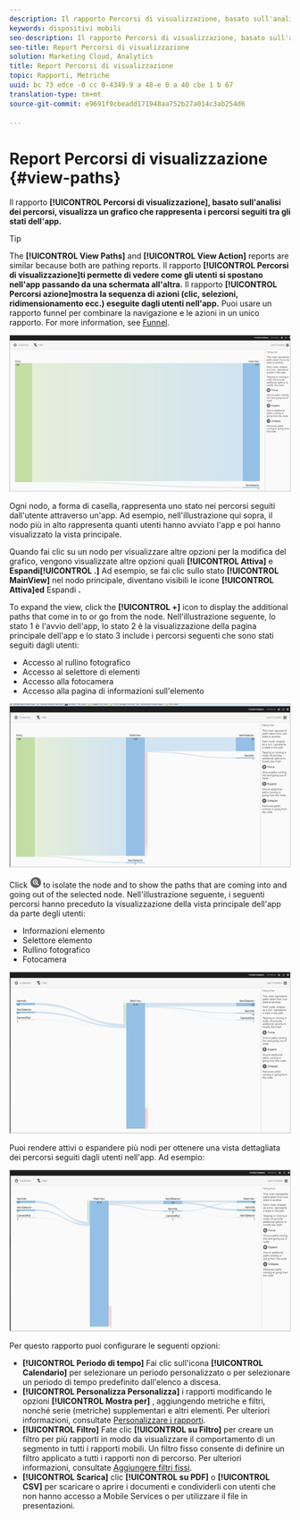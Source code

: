 ```yaml
---
description: Il rapporto Percorsi di visualizzazione, basato sull'analisi dei percorsi, visualizza un grafico che rappresenta i percorsi seguiti tra gli stati dell'app.
keywords: dispositivi mobili
seo-description: Il rapporto Percorsi di visualizzazione, basato sull'analisi dei percorsi, visualizza un grafico che rappresenta i percorsi seguiti tra gli stati dell'app.
seo-title: Report Percorsi di visualizzazione
solution: Marketing Cloud, Analytics
title: Report Percorsi di visualizzazione
topic: Rapporti, Metriche
uuid: bc 73 edce -0 cc 0-4349-9 a 48-e 0 a 40 cbe 1 b 67
translation-type: tm+mt
source-git-commit: e9691f9cbeadd171948aa752b27a014c3ab254d6

---
```



# Report Percorsi di visualizzazione {#view-paths}

Il rapporto **[!UICONTROL Percorsi di visualizzazione], basato sull'analisi dei percorsi, visualizza un grafico che rappresenta i percorsi seguiti tra gli stati dell'app.**

>[!TIP]
>
>The **[!UICONTROL View Paths]** and **[!UICONTROL View Action]** reports are similar because both are pathing reports. Il rapporto **[!UICONTROL Percorsi di visualizzazione]ti permette di vedere come gli utenti si spostano nell'app passando da una schermata all'altra.** Il rapporto **[!UICONTROL Percorsi azione]mostra la sequenza di azioni (clic, selezioni, ridimensionamento ecc.) eseguite dagli utenti nell'app.** Puoi usare un rapporto funnel per combinare la navigazione e le azioni in un unico rapporto. For more information, see [Funnel](/help/using/usage/reports-funnel.md).

![percorsi di visualizzazione](assets/view_paths.png)

Ogni nodo, a forma di casella, rappresenta uno stato nei percorsi seguiti dall'utente attraverso un'app. Ad esempio, nell'illustrazione qui sopra, il nodo più in alto rappresenta quanti utenti hanno avviato l'app e poi hanno visualizzato la vista principale.

Quando fai clic su un nodo per visualizzare altre opzioni per la modifica del grafico, vengono visualizzate altre opzioni quali **[!UICONTROL Attiva]** e **Espandi[!UICONTROL .]** Ad esempio, se fai clic sullo stato **[!UICONTROL MainView]** nel nodo principale, diventano visibili le icone **[!UICONTROL Attiva]ed** Espandi **.**

To expand the view, click the **[!UICONTROL +]** icon to display the additional paths that come in to or go from the node. Nell'illustrazione seguente, lo stato 1 è l'avvio dell'app, lo stato 2 è la visualizzazione della pagina principale dell'app e lo stato 3 include i percorsi seguenti che sono stati seguiti dagli utenti:

* Accesso al rullino fotografico
* Accesso al selettore di elementi
* Accesso alla fotocamera
* Accesso alla pagina di informazioni sull'elemento

![](assets/view_paths_expand.png)

Click ![focus icon](assets/icon_focus.png) to isolate the node and to show the paths that are coming into and going out of the selected node. Nell'illustrazione seguente, i seguenti percorsi hanno preceduto la visualizzazione della vista principale dell'app da parte degli utenti:

* Informazioni elemento
* Selettore elemento
* Rullino fotografico
* Fotocamera

![visualizzazione percorso di visualizzazione](assets/view_paths_focus.png)

Puoi rendere attivi o espandere più nodi per ottenere una vista dettagliata dei percorsi seguiti dagli utenti nell'app. Ad esempio:

![view path multipli](assets/view_paths_mult.png)

Per questo rapporto puoi configurare le seguenti opzioni:

* **[!UICONTROL Periodo
di tempo]** Fai clic sull'icona **[!UICONTROL Calendario]** per selezionare un periodo personalizzato o per selezionare un periodo di tempo predefinito dall'elenco a discesa.
* **[!UICONTROL Personalizza Personalizza]**
i rapporti modificando le opzioni **[!UICONTROL Mostra per]** , aggiungendo metriche e filtri, nonché serie (metriche) supplementari e altri elementi. Per ulteriori informazioni, consultate [Personalizzare i rapporti](/help/using/usage/reports-customize/reports-customize.md).
* **[!UICONTROL Filtro]**
Fate clic **[!UICONTROL su Filtro]** per creare un filtro per più rapporti in modo da visualizzare il comportamento di un segmento in tutti i rapporti mobili. Un filtro fisso consente di definire un filtro applicato a tutti i rapporti non di percorso. Per ulteriori informazioni, consultate [Aggiungere filtri fissi](/help/using/usage/reports-customize/t-sticky-filter.md).
* **[!UICONTROL Scarica]**
clic **[!UICONTROL su PDF]** o **[!UICONTROL CSV]** per scaricare o aprire i documenti e condividerli con utenti che non hanno accesso a Mobile Services o per utilizzare il file in presentazioni.